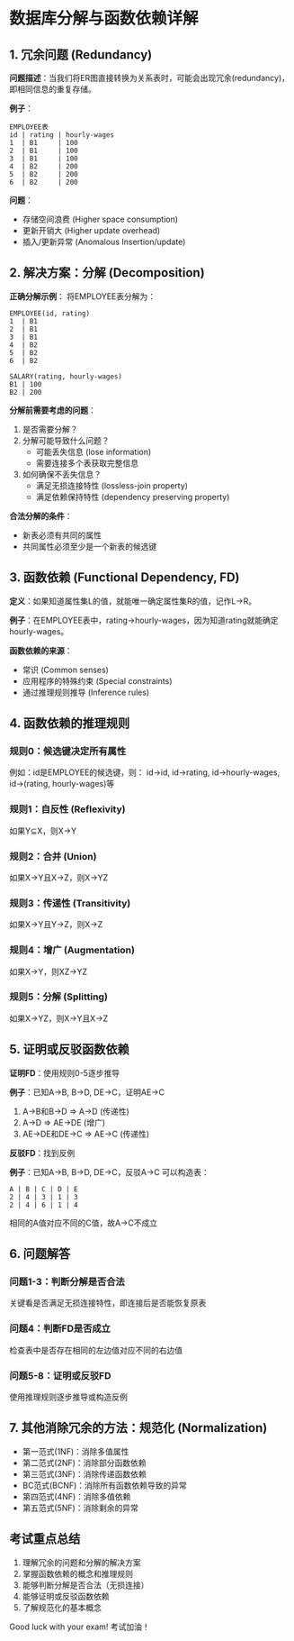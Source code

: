 # 数据库分解与函数依赖详解

## 1. 冗余问题 (Redundancy)

**问题描述**：当我们将ER图直接转换为关系表时，可能会出现冗余(redundancy)，即相同信息的重复存储。

**例子**：
```
EMPLOYEE表
id | rating | hourly-wages
1  | B1     | 100
2  | B1     | 100
3  | B1     | 100
4  | B2     | 200
5  | B2     | 200
6  | B2     | 200
```

**问题**：
- 存储空间浪费 (Higher space consumption)
- 更新开销大 (Higher update overhead)
- 插入/更新异常 (Anomalous Insertion/update)

## 2. 解决方案：分解 (Decomposition)

**正确分解示例**：
将EMPLOYEE表分解为：
```
EMPLOYEE(id, rating)
1  | B1
2  | B1
3  | B1
4  | B2
5  | B2
6  | B2

SALARY(rating, hourly-wages)
B1 | 100
B2 | 200
```

**分解前需要考虑的问题**：
1. 是否需要分解？
2. 分解可能导致什么问题？
   - 可能丢失信息 (lose information)
   - 需要连接多个表获取完整信息
3. 如何确保不丢失信息？
   - 满足无损连接特性 (lossless-join property)
   - 满足依赖保持特性 (dependency preserving property)

**合法分解的条件**：
- 新表必须有共同的属性
- 共同属性必须至少是一个新表的候选键

## 3. 函数依赖 (Functional Dependency, FD)

**定义**：如果知道属性集L的值，就能唯一确定属性集R的值，记作L→R。

**例子**：在EMPLOYEE表中，rating→hourly-wages，因为知道rating就能确定hourly-wages。

**函数依赖的来源**：
- 常识 (Common senses)
- 应用程序的特殊约束 (Special constraints)
- 通过推理规则推导 (Inference rules)

## 4. 函数依赖的推理规则

### 规则0：候选键决定所有属性
例如：id是EMPLOYEE的候选键，则：
id→id, id→rating, id→hourly-wages, id→(rating, hourly-wages)等

### 规则1：自反性 (Reflexivity)
如果Y⊆X，则X→Y

### 规则2：合并 (Union)
如果X→Y且X→Z，则X→YZ

### 规则3：传递性 (Transitivity)
如果X→Y且Y→Z，则X→Z

### 规则4：增广 (Augmentation)
如果X→Y，则XZ→YZ

### 规则5：分解 (Splitting)
如果X→YZ，则X→Y且X→Z

## 5. 证明或反驳函数依赖

**证明FD**：使用规则0-5逐步推导

**例子**：已知A→B, B→D, DE→C，证明AE→C
1. A→B和B→D ⇒ A→D (传递性)
2. A→D ⇒ AE→DE (增广)
3. AE→DE和DE→C ⇒ AE→C (传递性)

**反驳FD**：找到反例

**例子**：已知A→B, B→D, DE→C，反驳A→C
可以构造表：
```
A | B | C | D | E
2 | 4 | 3 | 1 | 3
2 | 4 | 6 | 1 | 4
```
相同的A值对应不同的C值，故A→C不成立

## 6. 问题解答

### 问题1-3：判断分解是否合法
关键看是否满足无损连接特性，即连接后是否能恢复原表

### 问题4：判断FD是否成立
检查表中是否存在相同的左边值对应不同的右边值

### 问题5-8：证明或反驳FD
使用推理规则逐步推导或构造反例

## 7. 其他消除冗余的方法：规范化 (Normalization)
- 第一范式(1NF)：消除多值属性
- 第二范式(2NF)：消除部分函数依赖
- 第三范式(3NF)：消除传递函数依赖
- BC范式(BCNF)：消除所有函数依赖导致的异常
- 第四范式(4NF)：消除多值依赖
- 第五范式(5NF)：消除剩余的异常

## 考试重点总结
1. 理解冗余的问题和分解的解决方案
2. 掌握函数依赖的概念和推理规则
3. 能够判断分解是否合法（无损连接）
4. 能够证明或反驳函数依赖
5. 了解规范化的基本概念

Good luck with your exam! 考试加油！

